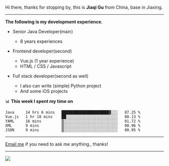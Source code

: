 Hi there, thanks for stopping by, this is **Jiaqi Gu** from China, base in Jiaxing.

---

**The following is my development experience.**

- Senior Java Developer(main)
  - 8 years experiences

- Frontend developer(second)
  - Vue.js (1 year experience)
  - HTML / CSS / Javascript
  
- Full stack developer(second as well)
  - I also can write (simple) Python project
  - And some iOS projects

📊 **This week I spent my time on**
<!--START_SECTION:waka-->
```text
Java     14 hrs 6 mins   █████████████████████▓░░░   87.25 % 
Vue.js   1 hr 18 mins    ██░░░░░░░░░░░░░░░░░░░░░░░   08.13 % 
YAML     16 mins         ▒░░░░░░░░░░░░░░░░░░░░░░░░   01.72 % 
XML      9 mins          ▒░░░░░░░░░░░░░░░░░░░░░░░░   00.96 % 
JSON     9 mins          ▒░░░░░░░░░░░░░░░░░░░░░░░░   00.95 % 
```
<!--END_SECTION:waka-->

---

[Email me](mailto:droidqw@gmail.com?subject=Hiring_from_GitHub) if you need to ask me anything., thanks!

---

![]( https://visitor-badge.glitch.me/badge?page_id=githubgujiaqi)
